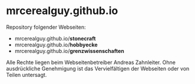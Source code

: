 # mrcerealguy.github.io

Repository folgender Webseiten:

- mrcerealguy.github.io/**stonecraft**
- mrcerealguy.github.io/**hobbyecke**
- mrcerealguy.github.io/**grenzwissenschaften**

 Alle Rechte liegen beim Webseitenbetreiber Andreas Zahnleiter. Ohne ausdrückliche Genehmigung ist das Vervielfältigen der Webseiten oder von Teilen untersagt.
